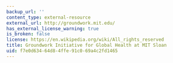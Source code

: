 ```yaml
---
backup_url: ''
content_type: external-resource
external_url: http://groundwork.mit.edu/
has_external_license_warning: true
is_broken: false
license: https://en.wikipedia.org/wiki/All_rights_reserved
title: Groundwork Initiative for Global Health at MIT Sloan
uid: f7e0d634-64d8-4ffe-91c0-69a4c2fd1465
---
```

